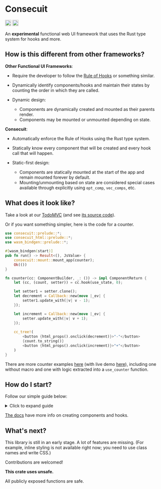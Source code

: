 # Consecuit

[<img alt="crates.io" src="https://img.shields.io/crates/v/consecuit?style=for-the-badge" height="20">](https://crates.io/crates/consecuit)
[<img alt="crates.io" src="https://img.shields.io/docsrs/consecuit?style=for-the-badge" height="20">](https://docs.rs/consecuit)

An **experimental** functional web UI framework that uses the Rust type system for hooks and more.

## How is this different from other frameworks?

**Other Functional UI Frameworks**:

* Require the developer to follow the [Rule of Hooks](https://reactjs.org/docs/hooks-rules.html) or something similar.
* Dynamically identify components/hooks and maintain their states by counting the order in which they are called.
* Dynamic design:

	* Components are dynamically created and mounted as their parents render.
	* Components may be mounted or unmounted depending on state.

**Consecuit**:

* Automatically enforce the Rule of Hooks using the Rust type system.
* Statically know every component that will be created and every hook call that will happen.
* Static-first design:

	* Components are statically mounted at the start of the app and remain mounted forever by default.
	* Mounting/unmounting based on state are considered special cases available through explicitly using `opt_comp`, `vec_comps`, etc.

## What does it look like?
Take a look at our
[TodoMVC](https://wishawa.github.io/consecuit/todomvc)
(and see [its source code](https://github.com/wishawa/consecuit/tree/main/examples/todomvc)).

Or if you want something simpler, here is the code for a counter.

```rust
use consecuit::prelude::*;
use consecuit_html::prelude::*;
use wasm_bindgen::prelude::*;

#[wasm_bindgen(start)]
pub fn run() -> Result<(), JsValue> {
    consecuit::mount::mount_app(counter);
    Ok(())
}

fn counter(cc: ComponentBuilder, _: ()) -> impl ComponentReturn {
    let (cc, (count, setter)) = cc.hook(use_state, 0);

	let setter1 = setter.clone();
    let decrement = Callback::new(move |_ev| {
        setter1.update_with(|v| v - 1);
    });

    let increment = Callback::new(move |_ev| {
        setter.update_with(|v| v + 1);
    });
    
    cc_tree!(
		<button {html_props().onclick(decrement)}>"-"</button>
		{count.to_string()}
		<button {html_props().onclick(increment)}>"+"</button>
    )
}
```

There are more counter examples [here](https://github.com/wishawa/consecuit/tree/main/examples/counters/src/lib.rs)
(with live demo [here](https://wishawa.github.io/consecuit/counters/)),
including one without macro and one with logic extracted into a `use_counter` function.

## How do I start?

Follow our simple guide below:
<details>
<summary>Click to expand guide</summary>

Note: This guide is for you to get started as quickly as possible.
The WASM setup part of the guide is very basic.
You should read the [rustwasm book](https://rustwasm.github.io/wasm-bindgen/introduction.html) later on.

1. Initialize a new lib crate.

    ```shell
    cargo new --lib YOUR_CRATE_NAME_HERE
    cd YOUR_CRATE_NAME_HERE
    ```

1. Add this to your `Cargo.toml`:

    ```
    [lib]
    crate-type = ["cdylib"]

    [dependencies]
    wasm-bindgen = "0.2.74"
    consecuit = "0.2.0"
    consecuit_html = "0.2.0"
    ```

1. Create an `index.html` in the root of your project with this content.

    ```html
    <html>
    <head>
        <meta content="text/html;charset=utf-8" http-equiv="Content-Type" />
    </head>
    <body>
        <script type="module">
            import init from './pkg/YOUR_CRATE_NAME_HERE.js';
            init();
        </script>
    </body>
    </html>
    ```

    (replace `YOUR_CRATE_NAME_HERE` with the name of your crate.)

1. Install `wasm-pack`:

    ```shell
    cargo install wasm-pack
    ```

1. Write your code.
    
    You can copy-paste the [counters example above](https://github.com/wishawa/consecuit#what-does-it-look-like).
            
    Also take a look at [the examples directory](https://github.com/wishawa/consecuit/tree/main/examples/) and [the docs](https://docs.rs/consecuit).

1. Build it!

    ```shell
    wasm-pack build --dev --target web
    ```

1. Serve it!

    ```shell
    # Install a simple web server.
    cargo install microserver
    # And run it!
    microserver
    ```

Final code is in [examples/minimal_counter](https://github.com/wishawa/consecuit/tree/main/examples/minimal_counter).
</details>

[The docs](https://docs.rs/consecuit) have more info on creating components and hooks.

## What's next?

This library is still in an early stage. A lot of features are missing.
(For example, inline styling is not available right now; you need to use class names and write CSS.)

Contributions are welcomed!

**This crate uses unsafe.**

All publicly exposed functions are safe.